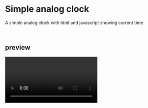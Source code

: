 <h1>Simple analog clock</h1>
<p>A simple analog clock with html and javascript showing current time</p><br>
<h2>preview</h2>
<video controls src="Document - Google Chrome 2024-02-27 09-29-48.mp4" title="Title"></video>
